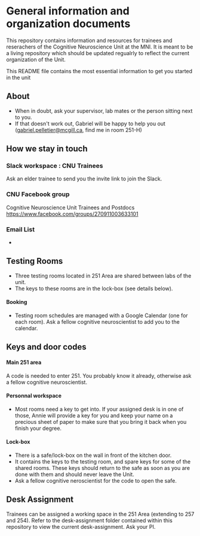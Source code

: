 # General information and organization documents

This repository contains information and resources for trainees and reserachers of the Cognitive Neuroscience Unit at the MNI.
It is meant to be a living repository which should be updated regualrly to reflect the current organization of the Unit.

This README file contains the most essential information to get you started in the unit

## About
* When in doubt, ask your supervisor, lab mates or the person sitting next to you.
* If that doesn't work out, Gabriel will be happy to help you out (gabriel.pelletier@mcgill.ca, find me in room 251-H)

## How we stay in touch

### Slack workspace : CNU Trainees
Ask an elder trainee to send you the invite link to join the Slack.

### CNU Facebook group
Cognitive Neuroscience Unit Trainees and Postdocs
https://www.facebook.com/groups/270911003633101

### Email List
*

## Testing Rooms
* Three testing rooms located in 251 Area are shared between labs of the unit.
* The keys to these rooms are in the lock-box (see details below).
#### Booking
* Testing room schedules are managed with a Google Calendar (one for each room). Ask a fellow cognitive neuroscientist to add you to the calendar.

## Keys and door codes
#### Main 251 area
A code is needed to enter 251. You probably know it already, otherwise ask a fellow cognitive neuroscientist.
#### Personnal workspace
* Most rooms need a key to get into. If your assigned desk is in one of those, Annie will provide a key for you and keep your name on a precious sheet of paper to make sure that you bring it back when you finish your degree.
#### Lock-box
* There is a safe/lock-box on the wall in front of the kitchen door. 
* It contains the keys to the testing room, and spare keys for some of the shared rooms. These keys should return to the safe as soon as you are done with them and should never leave the Unit.
* Ask a fellow cognitive neroscientist for the code to open the safe.

## Desk Assignment
Trainees can be assigned a working space in the 251 Area (extending to 257 and 254). Refer to the desk-assignment folder contained within this repository to view the current desk-assignment. Ask your PI.

